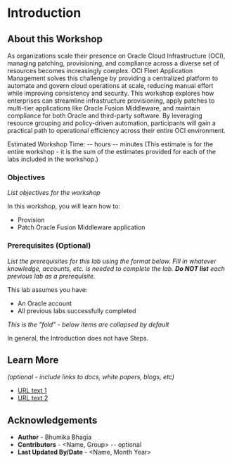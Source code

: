 # Introduction

## About this Workshop

As organizations scale their presence on Oracle Cloud Infrastructure (OCI), managing patching, provisioning, and compliance across a diverse set of resources becomes increasingly complex. OCI Fleet Application Management solves this challenge by providing a centralized platform to automate and govern cloud operations at scale, reducing manual effort while improving consistency and security. This workshop explores how enterprises can streamline infrastructure provisioning, apply patches to multi-tier applications like Oracle Fusion Middleware, and maintain compliance for both Oracle and third-party software. By leveraging resource grouping and policy-driven automation, participants will gain a practical path to operational efficiency across their entire OCI environment.

Estimated Workshop Time: -- hours -- minutes (This estimate is for the entire workshop - it is the sum of the estimates provided for each of the labs included in the workshop.)

  [](videohub:1_diphpf85)

### Objectives

*List objectives for the workshop*

In this workshop, you will learn how to:
* Provision
* Patch Oracle Fusion Middleware application

### Prerequisites (Optional)

*List the prerequisites for this lab using the format below. Fill in whatever knowledge, accounts, etc. is needed to complete the lab. **Do NOT list** each previous lab as a prerequisite.*

This lab assumes you have:
* An Oracle account
* All previous labs successfully completed

*This is the "fold" - below items are collapsed by default*

In general, the Introduction does not have Steps.

## Learn More

*(optional - include links to docs, white papers, blogs, etc)*

* [URL text 1](http://docs.oracle.com)
* [URL text 2](http://docs.oracle.com)

## Acknowledgements
* **Author** - Bhumika Bhagia
* **Contributors** -  <Name, Group> -- optional
* **Last Updated By/Date** - <Name, Month Year>
